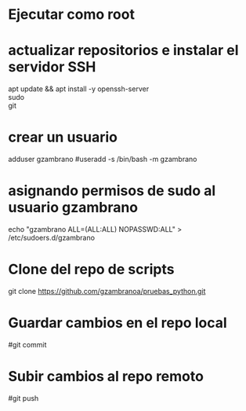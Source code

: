 # Ejecutar como root
# actualizar repositorios e instalar el servidor SSH
apt update && apt install -y openssh-server \
  sudo \
  git

# crear un usuario
adduser gzambrano
#useradd -s /bin/bash -m gzambrano

# asignando permisos de sudo al usuario gzambrano
echo "gzambrano ALL=(ALL:ALL) NOPASSWD:ALL" > /etc/sudoers.d/gzambrano

# Clone del repo de scripts
git clone https://github.com/gzambranoa/pruebas_python.git


# Guardar cambios en el repo local
#git commit

# Subir cambios al repo remoto
#git push
